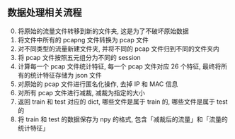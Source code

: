 <!--
 * @Author: WANG Maonan
 * @Date: 2020-12-15 16:42:43
 * @Description: 介绍关于数据处理的流程
 * @LastEditTime: 2021-02-05 10:51:29
-->

## 数据处理相关流程

0. 将原始的流量文件转移到新的文件夹, 这是为了不破坏原始数据
1. 将文件中所有的 pcapng 文件转换为 pcap 文件
2. 对不同类型的流量新建文件夹, 并将不同的 pcap 文件归到不同的文件夹内
3. 将 pcap 文件按照五元组分为不同的 session
4. 计算每一个 pcap 文件统计特征, 每一个 pcap 文件对应 26 个特征, 最终将所有的统计特征存储为 json 文件
5. 对原始的 pcap 文件进行匿名化操作, 去掉 IP 和 MAC 信息
6. 对所有 pcap 文件进行减裁, 减裁为指定的大小
7. 返回 train 和 test 对应的 dict, 哪些文件是属于 train 的, 哪些文件是属于 test 的
8. 将 train 和 test 的数据保存为 npy 的格式, 包含「减裁后的流量」和「流量的统计特征」
